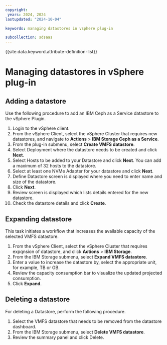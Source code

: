 ```yaml
---
copyright:
 years: 2024, 2024
lastupdated: "2024-10-04"

keywords: managing datastores in vsphere plug-in

subcollection: sdsaas
---
```



{{site.data.keyword.attribute-definition-list}}

# Managing datastores in vSphere plug-in

## Adding a datastore

Use the following procedure to add an IBM Ceph as a Service datastore to the vSphere Plugin.

1. Login to the vSphere client. 
2. From the vSphere Client, select the vSphere Cluster that requires new datastores, and navigate to **Actions** > **IBM Storage Ceph as a Service**.
3. From the plug-in submenu, select **Create VMFS datastore**.
4. Select Deployment where the datastore needs to be created and click **Next**. 
5. Select Hosts to be added to your Datastore and click **Next**. 
   You can add a maximum of 32 hosts to the datastore. 
6. Select at least one NVMe Adapter for your datastore and click **Next**. 
7. Define Datastore screen is displayed where you need to enter name and size of the datastore.
8. Click **Next**. 
9. Review screen is displayed which lists details entered for the new datastore. 
10. Check the datastore details and click **Create**. 


## Expanding datastore

This task initiates a workflow that increases the available capacity of the selected VMFS datastore.

1. From the vSphere Client, select the vSphere Cluster that requires expqnsion of datastore, and click **Actions** > **IBM Storage**. 
2. From the IBM Storage submenu, select **Expand VMFS datastore**.
3. Enter a value to increase the datastore by, select the appropriate unit, for example, TB or GB.
4. Review the capacity consumption bar to visualize the updated projected consumption.
5. Click **Expand**.


## Deleting a datastore

For deleting a Datastore, perform the following procedure. 

1. Select the VMFS datastore that needs to be removed from the datastore dashboard. 
2. From the IBM Storage submenu, select **Delete VMFS datastore**.
3. Review the summary panel and click Delete.

 
